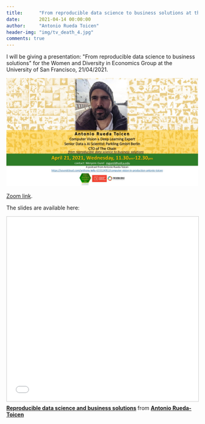 ```yaml
---
title:      "From reproducible data science to business solutions at the University of San Francisco"
date:       2021-04-14 00:00:00
author:     "Antonio Rueda Toicen"
header-img: "img/tv_death_4.jpg"
comments: true
---
```


I will be giving a presentation: "From reproducible data science to business solutions" for the Women and Diversity in Economics Group at the University of San Francisco, 21/04/2021.

![alt text](img/AntonioRueda-21April.eng.jpg "UCSF ad")

[Zoom link](https://zoom.us/j/7811934986?pwd=NGpaSjFTTnRqSE84OE1mL0VzNTlFZz09#success). 

The slides are available here: 

<iframe src="//www.slideshare.net/slideshow/embed_code/key/d0SFiNSs3QUsPt" width="595" height="485" frameborder="0" marginwidth="0" marginheight="0" scrolling="no" style="border:1px solid #CCC; border-width:1px; margin-bottom:5px; max-width: 100%;" allowfullscreen> </iframe> <div style="margin-bottom:5px"> <strong> <a href="//www.slideshare.net/AntonioRuedaToicen/reproducible-data-science-and-business-solutions" title="Reproducible data science and business solutions" target="_blank">Reproducible data science and business solutions</a> </strong> from <strong><a href="https://www.slideshare.net/AntonioRuedaToicen" target="_blank">Antonio Rueda-Toicen</a></strong> </div>
